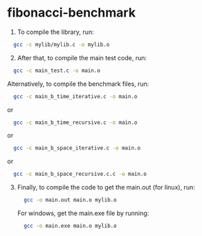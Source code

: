 # fibonacci-benchmark

1. To compile the library, run:
  ```sh
    gcc -c mylib/mylib.c -o mylib.o
  ```
 
2. After that, to compile the main test code, run:
  ```sh
    gcc -c main_test.c -o main.o
  ```
  
   Alternatively, to compile the benchmark files, run:
  ```sh
    gcc -c main_b_time_iterative.c -o main.o
  ```   
   or
     
  ```sh
    gcc -c main_b_time_recursive.c -o main.o
  ```
   or
  ```sh
    gcc -c main_b_space_iterative.c -o main.o
  ```
   or
  ```sh
    gcc -c main_b_space_recursive.c.c -o main.o
  ```

3. Finally, to compile the code to get the main.out (for linux), run:
     ```sh
       gcc -o main.out main.o mylib.o
     ```

   For windows, get the main.exe file by running:
     ```sh
       gcc -o main.exe main.o mylib.o
     ```
